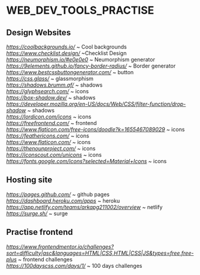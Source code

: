 # WEB_DEV_TOOLS_PRACTISE


<h2>Design Websites</h2>

*https://coolbackgrounds.io/* ~ Cool backgrounds<br>
*https://www.checklist.design/* ~Checklist Design<br>
*https://neumorphism.io/#e0e0e0* ~ Neumorphism generator<br>
*https://9elements.github.io/fancy-border-radius/* ~ Border generator<br>
*https://www.bestcssbuttongenerator.com/* ~ button<br>
*https://css.glass/* ~ glassmorphism<br>
*https://shadows.brumm.af/* ~ shadows<br>
*https://glyphsearch.com/* ~ icons<br>
*https://box-shadow.dev/* ~ shadows<br>
*https://developer.mozilla.org/en-US/docs/Web/CSS/filter-function/drop-shadow* ~ shadows<br>
*https://lordicon.com/icons* ~ icons<br>
*https://freefrontend.com/* ~ frontend<br>
*https://www.flaticon.com/free-icons/doodle?k=1655467089029* ~ icons<br>
*https://feathericons.com/* ~ icons<br>
*https://www.flaticon.com/* ~ icons<br>
*https://thenounproject.com/* ~ icons<br>
*https://iconscout.com/unicons* ~ icons<br>
*https://fonts.google.com/icons?selected=Material+Icons* ~ icons<br>


<h2>Hosting site</h2>

*https://pages.github.com/* ~ github pages<br>
*https://dashboard.heroku.com/apps* ~ heroku<br>
*https://app.netlify.com/teams/arkapg211002/overview* ~ netlify<br>
*https://surge.sh/* ~ surge<br>


<h2>Practise frontend</h2>

*https://www.frontendmentor.io/challenges?sort=difficulty|asc&languages=HTML|CSS,HTML|CSS|JS&types=free,free-plus* ~ frontend challenges<br>
*https://100dayscss.com/days/1/* ~ 100 days challenges<br>
